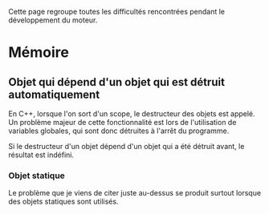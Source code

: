 Cette page regroupe toutes les difficultés rencontrées pendant le développement du moteur.

# Mémoire

## Objet qui dépend d'un objet qui est détruit automatiquement

En C++, lorsque l'on sort d'un scope, le destructeur des objets est appelé.
Un problème majeur de cette fonctionnalité est lors de l'utilisation de variables globales, qui sont donc détruites à l'arrêt du programme.

Si le destructeur d'un objet dépend d'un objet qui a été détruit avant, le résultat est indéfini.

### Objet statique

Le problème que je viens de citer juste au-dessus se produit surtout lorsque des objets statiques sont utilisés.